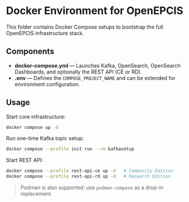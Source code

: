 # Docker Environment for OpenEPCIS

This folder contains Docker Compose setups to bootstrap the full OpenEPCIS infrastructure stack.

## Components

- **docker-compose.yml** — Launches Kafka, OpenSearch, OpenSearch Dashboards, and optionally the REST API (CE or RD).
- **.env** — Defines the `COMPOSE_PROJECT_NAME` and can be extended for environment configuration.

## Usage

Start core infrastructure:

```bash
docker compose up -d
```

Run one-time Kafka topic setup:

```bash
docker compose --profile init run --rm kafkasetup
```

Start REST API:

```bash
docker compose --profile rest-api-ce up -d   # Community Edition
docker compose --profile rest-api-rd up -d   # Research Edition
```

> Podman is also supported: use `podman-compose` as a drop-in replacement.
